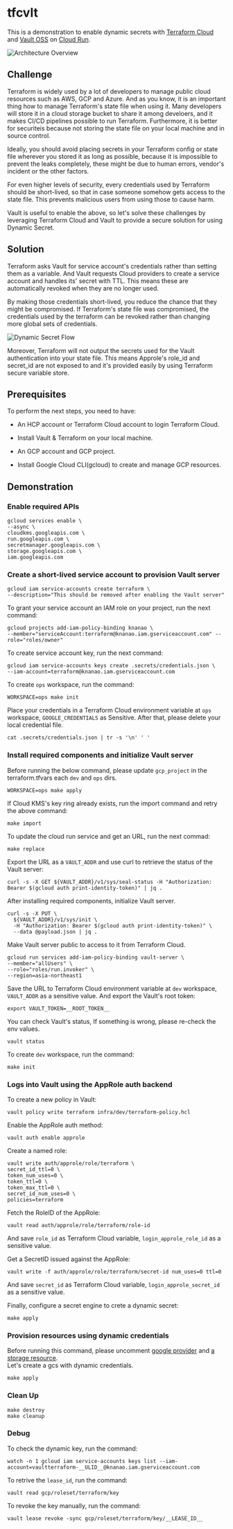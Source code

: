 # tfcvlt
This is a demonstration to enable dynamic secrets with [Terraform Cloud](https://cloud.hashicorp.com/products/terraform) and [Vault OSS](https://www.vaultproject.io/) on [Cloud Run](https://cloud.google.com/run).

![Architecture Overview](public/architecture-overview.png)

## Challenge
Terraform is widely used by a lot of developers to manage public cloud resources such as AWS, GCP and Azure.
And as you know, it is an important thing how to manage Terraform's state file when using it.
Many developers will store it in a cloud storage bucket to share it among develoers, and it makes CI/CD pipelines possible to run Terraform.
Furthermore, it is better for securiteis because not storing the state file on your local machine and in source control.

Ideally, you should avoid placing secrets in your Terraform config or state file wherever you stored it as long as possible,
because it is impossible to prevent the leaks completely, these might be due to human errors, vendor's incident or the other factors.
 
For even higher levels of security, every credentials used by Terraform should be short-lived, so that in case someone somehow gets access to the state file.
This prevents malicious users from using those to cause harm.

Vault is useful to enable the above, so let's solve these challenges by leveraging Terraform Cloud and Vault to provide a secure solution for using Dynamic Secret.


## Solution
Terraform asks Vault for service account's credentials rather than setting them as a variable.
And Vault requests Cloud providers to create a service account and handles its' secret with TTL.
This means these are automatically revoked when they are no longer used.

By making those credentials short-lived, you reduce the chance that they might be compromised.
If Terraform's state file was compromised, the credentials used by the terraform can be revoked rather than changing more global sets of credentials.

![Dynamic Secret Flow](public/dynamic-secret.png)

Moreover, Terraform will not output the secrets used for the Vault authentication into your state file.
This means Approle's role_id and secret_id are not exposed to and it's provided easily by using Terraform secure variable store.


## Prerequisites
To perform the next steps, you need to have:

* An HCP account or Terraform Cloud account to login Terraform Cloud.

* Install Vault & Terraform on your local machine.

* An GCP account and GCP project.

* Install Google Cloud CLI(gcloud) to create and manage GCP resources.


## Demonstration
### Enable required APIs
```
gcloud services enable \
--async \
cloudkms.googleapis.com \
run.googleapis.com \
secretmanager.googleapis.com \
storage.googleapis.com \
iam.googleapis.com
```

### Create a short-lived service account to provision Vault server
```
gcloud iam service-accounts create terraform \
--description="This should be removed after enabling the Vault server"
```

To grant your service account an IAM role on your project, run the next command:
```
gcloud projects add-iam-policy-binding knanao \
--member="serviceAccount:terraform@knanao.iam.gserviceaccount.com" --role="roles/owner"
```

To create service account key, run the next command:
```
gcloud iam service-accounts keys create .secrets/credentials.json \
--iam-account=terraform@knanao.iam.gserviceaccount.com
```

To create `ops` workspace, run the command:
```
WORKSPACE=ops make init
```

Place your credentials in a Terraform Cloud environment variable at `ops` workspace, `GOOGLE_CREDENTIALS` as Sensitive.
After that, please delete your local credential file.
```
cat .secrets/credentials.json | tr -s '\n' ' '
```

### Install required components and initialize Vault server
Before running the below command, please update `gcp_project` in the terraform.tfvars each `dev` and `ops` dirs.
```
WORKSPACE=ops make apply
```

If Cloud KMS's key ring already exists, run the import command and retry the above command:
```
make import
```

To update the cloud run service and get an URL, run the next commad:
```
make replace
```

Export the URL as a `VAULT_ADDR` and use curl to retrieve the status of the Vault server:
```
curl -s -X GET ${VAULT_ADDR}/v1/sys/seal-status -H "Authorization: Bearer $(gcloud auth print-identity-token)" | jq .
```

After installing required components, initialize Vault server.
```
curl -s -X PUT \
  ${VAULT_ADDR}/v1/sys/init \
  -H "Authorization: Bearer $(gcloud auth print-identity-token)" \
  --data @payload.json | jq .
```

Make Vault server public to access to it from Terraform Cloud.
```
gcloud run services add-iam-policy-binding vault-server \
--member="allUsers" \
--role="roles/run.invoker" \
--region=asia-northeast1
```

Save the URL to Terraform Cloud environment variable at `dev` workspace, `VAULT_ADDR` as a sensitive value.
And export the Vault's root token:
```
export VAULT_TOKEN=__ROOT_TOKEN__
```

You can check Vault's status, If something is wrong, please re-check the env values.
```
vault status
```

To create `dev` workspace, run the command:
```
make init
```

### Logs into Vault using the AppRole auth backend
To create a new policy in Vault:
```
vault policy write terraform infra/dev/terraform-policy.hcl
```

Enable the AppRole auth method:
```
vault auth enable approle
```

Create a named role:
```
vault write auth/approle/role/terraform \ 
secret_id_ttl=0 \
token_num_uses=0 \
token_ttl=0 \
token_max_ttl=0 \
secret_id_num_uses=0 \
policies=terraform
```

Fetch the RoleID of the AppRole:
```
vault read auth/approle/role/terraform/role-id
```
And save `role_id` as Terraform Cloud variable, `login_approle_role_id` as a sensitive value.

Get a SecretID issued against the AppRole:
```
vault write -f auth/approle/role/terraform/secret-id num_uses=0 ttl=0
```
And save `secret_id` as Terraform Cloud variable, `login_approle_secret_id` as a sensitive value.

Finally, configure a secret engine to crete a dynamic secret:
```
make apply
```

### Provision resources using dynamic credentials
Before running this command, please uncomment [google provider](https://github.com/knanao/tfcvlt/blob/main/infra/dev/provider.tf) and [a storage resource](https://github.com/knanao/tfcvlt/blob/main/infra/dev/storage.tf).\
Let's create a gcs with dynamic credentials.
```
make apply
```

### Clean Up
```
make destroy
make cleanup
```

### Debug
To check the dynamic key, run the command:
```
watch -n 1 gcloud iam service-accounts keys list --iam-account=vaultterraform-__ULID__@knanao.iam.gserviceaccount.com
```

To retrive the `lease_id`, run the command:
```
vault read gcp/roleset/terraform/key
```

To revoke the key manually, run the command:
```
vault lease revoke -sync gcp/roleset/terraform/key/__LEASE_ID__
```
